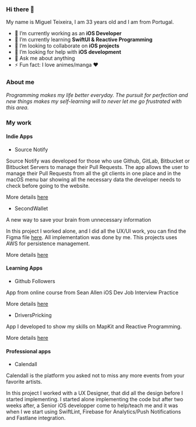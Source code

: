 ### Hi there 👋

My name is Miguel Teixeira, I am 33 years old and I am from Portugal.

- 🔭 I’m currently working as an <b>iOS Developer</b>
- 🌱 I’m currently learning <b>SwiftUI & Reactive Programming</b>
- 👯 I’m looking to collaborate on <b>iOS projects</b>
- 🤔 I’m looking for help with <b>iOS development</b>
- 💬 Ask me about anything
- ⚡ Fun fact: I love animes/manga ❤️

### About me

<i>Programming makes my life better everyday. The pursuit for perfection and new things makes my self-learning will to never let me go frustrated with this area.</i>

### My work

#### Indie Apps

- Source Notify <img alt="" src="https://img.shields.io/badge/macOS-%5E10.15-red"> <img alt="" src="https://img.shields.io/badge/AppStore-1.2.10-green"> <img alt="" src="https://img.shields.io/badge/SwiftUI-blue">

Source Notify was developed for those who use Github, GitLab, Bitbucket or Bitbucket Servers to manage their Pull Requests. The app allows the user to manage their Pull Requests from all the git clients in one place and in the macOS menu bar showing all the necessary data the developer needs to check before going to the website.

More details [here](https://github.com/SourceNotify/macOS-App)

- SecondWallet <img alt="" src="https://img.shields.io/badge/IOS-%5E14-red"> <img alt="" src="https://img.shields.io/badge/AppStore-1.1-green"> <img alt="" src="https://img.shields.io/badge/SwiftUI-2.0-blue">

A new way to save your brain from unnecessary information

In this project I worked alone, and I did all the UX/UI work, you can find the Figma file <a href="https://www.figma.com/file/ibCQRusMUxl7w6HWGdHIvq/Second-Wallet?node-id=0%3A1">here</a>.  All implementation was done by me. This projects uses AWS for persistence management.

More details [here](https://github.com/Mteixeira88/Second-Wallet/blob/main/README.md)

#### Learning Apps

- Github Followers <img alt="" src="https://img.shields.io/badge/UiKit-blue">

App from online course from Sean Allen iOS Dev Job Interview Practice

More details [here](https://github.com/Mteixeira88/Git-Followers-iOS-App)

- DriversPricking <img alt="" src="https://img.shields.io/badge/UiKit-blue"> <img alt="" src="https://img.shields.io/badge/RxSwift-yellow">

App I developed to show my skills on MapKit and Reactive Programming.

More details [here](https://github.com/Mteixeira88/DriversPicking)

#### Professional apps

- Calendall <img alt="" src="https://img.shields.io/badge/Disabled-red">

Calendall is the platform you asked not to miss any more events from your favorite artists.

In this project I worked with a UX Designer, that did all the design before I started implementing. I started alone implementing the code but after two weeks after, a Senior iOS developper come to help/teach me and it was when I we start using SwiftLint, Firebase for Analytics/Push Notifications and Fastlane integration.

<!--
**Mteixeira88/Mteixeira88** is a ✨ _special_ ✨ repository because its `README.md` (this file) appears on your GitHub profile.

![Mteixeira88 github stats](https://github-readme-stats.vercel.app/api?username=mteixeira88&show_icons=true)
-->
